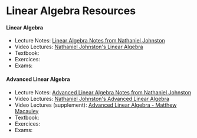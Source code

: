 # Linear Algebra Resources

#### Linear Algebra

- Lecture Notes: [Linear Algebra Notes from Nathaniel Johnston](http://www.njohnston.ca/publications/introduction-to-linear-and-matrix-algebra/)
- Video Lectures: [Nathaniel Johnston's Linear Algebra](https://www.youtube.com/watch?v=ea6p2eb7mTQ&list=PLOAf1ViVP13jmawPabxnAa00YFIetVqbd)
- Textbook:
- Exercices:
- Exams:

#### Advanced Linear Algebra

- Lecture Notes: [Advanced Linear Algebra Notes from Nathaniel Johnston](http://www.njohnston.ca/publications/advanced-linear-and-matrix-algebra/)
- Video Lectures: [Nathaniel Johnston's Advanced Linear Algebra](https://www.youtube.com/watch?v=1ADC9rZQ11E&list=PLOAf1ViVP13jdhvy-wVS7aR02xnDxueuL)
- Video Lectures (supplement): [Advanced Linear Algebra - Matthew Macauley](https://www.youtube.com/playlist?list=PLwV-9DG53NDwKJIwF5sANj6Za7qZYywAq)
- Textbook:
- Exercices:
- Exams:
